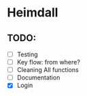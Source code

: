 # Heimdall


## TODO:
- [ ] Testing
- [ ] Key flow: from where?
- [ ] Cleaning All functions
- [ ] Documentation 
- [x] Login
